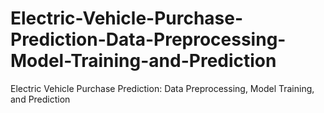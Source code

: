 # Electric-Vehicle-Purchase-Prediction-Data-Preprocessing-Model-Training-and-Prediction
Electric Vehicle Purchase Prediction: Data Preprocessing, Model Training, and Prediction
